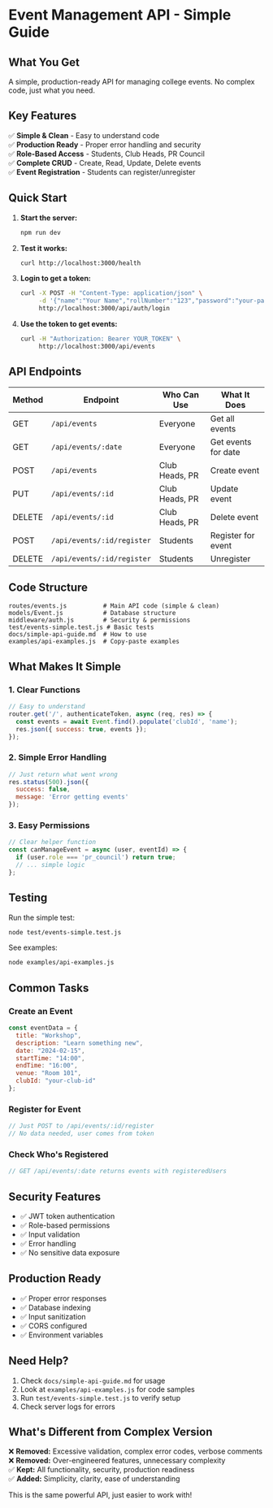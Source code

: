 # Event Management API - Simple Guide

## What You Get

A simple, production-ready API for managing college events. No complex code, just what you need.

## Key Features

✅ **Simple & Clean** - Easy to understand code  
✅ **Production Ready** - Proper error handling and security  
✅ **Role-Based Access** - Students, Club Heads, PR Council  
✅ **Complete CRUD** - Create, Read, Update, Delete events  
✅ **Event Registration** - Students can register/unregister  

## Quick Start

1. **Start the server:**
   ```bash
   npm run dev
   ```

2. **Test it works:**
   ```bash
   curl http://localhost:3000/health
   ```

3. **Login to get a token:**
   ```bash
   curl -X POST -H "Content-Type: application/json" \
        -d '{"name":"Your Name","rollNumber":"123","password":"your-password","userType":"student"}' \
        http://localhost:3000/api/auth/login
   ```

4. **Use the token to get events:**
   ```bash
   curl -H "Authorization: Bearer YOUR_TOKEN" \
        http://localhost:3000/api/events
   ```

## API Endpoints

| Method | Endpoint | Who Can Use | What It Does |
|--------|----------|-------------|--------------|
| GET | `/api/events` | Everyone | Get all events |
| GET | `/api/events/:date` | Everyone | Get events for date |
| POST | `/api/events` | Club Heads, PR | Create event |
| PUT | `/api/events/:id` | Club Heads, PR | Update event |
| DELETE | `/api/events/:id` | Club Heads, PR | Delete event |
| POST | `/api/events/:id/register` | Students | Register for event |
| DELETE | `/api/events/:id/register` | Students | Unregister |

## Code Structure

```
routes/events.js          # Main API code (simple & clean)
models/Event.js           # Database structure
middleware/auth.js        # Security & permissions
test/events-simple.test.js # Basic tests
docs/simple-api-guide.md  # How to use
examples/api-examples.js  # Copy-paste examples
```

## What Makes It Simple

### 1. **Clear Functions**
```javascript
// Easy to understand
router.get('/', authenticateToken, async (req, res) => {
  const events = await Event.find().populate('clubId', 'name');
  res.json({ success: true, events });
});
```

### 2. **Simple Error Handling**
```javascript
// Just return what went wrong
res.status(500).json({
  success: false,
  message: 'Error getting events'
});
```

### 3. **Easy Permissions**
```javascript
// Clear helper function
const canManageEvent = async (user, eventId) => {
  if (user.role === 'pr_council') return true;
  // ... simple logic
};
```

## Testing

Run the simple test:
```bash
node test/events-simple.test.js
```

See examples:
```bash
node examples/api-examples.js
```

## Common Tasks

### Create an Event
```javascript
const eventData = {
  title: "Workshop",
  description: "Learn something new",
  date: "2024-02-15",
  startTime: "14:00",
  endTime: "16:00",
  venue: "Room 101",
  clubId: "your-club-id"
};
```

### Register for Event
```javascript
// Just POST to /api/events/:id/register
// No data needed, user comes from token
```

### Check Who's Registered
```javascript
// GET /api/events/:date returns events with registeredUsers
```

## Security Features

- ✅ JWT token authentication
- ✅ Role-based permissions
- ✅ Input validation
- ✅ Error handling
- ✅ No sensitive data exposure

## Production Ready

- ✅ Proper error responses
- ✅ Database indexing
- ✅ Input sanitization
- ✅ CORS configured
- ✅ Environment variables

## Need Help?

1. Check `docs/simple-api-guide.md` for usage
2. Look at `examples/api-examples.js` for code samples
3. Run `test/events-simple.test.js` to verify setup
4. Check server logs for errors

## What's Different from Complex Version

❌ **Removed:** Excessive validation, complex error codes, verbose comments  
❌ **Removed:** Over-engineered features, unnecessary complexity  
✅ **Kept:** All functionality, security, production readiness  
✅ **Added:** Simplicity, clarity, ease of understanding  

This is the same powerful API, just easier to work with!